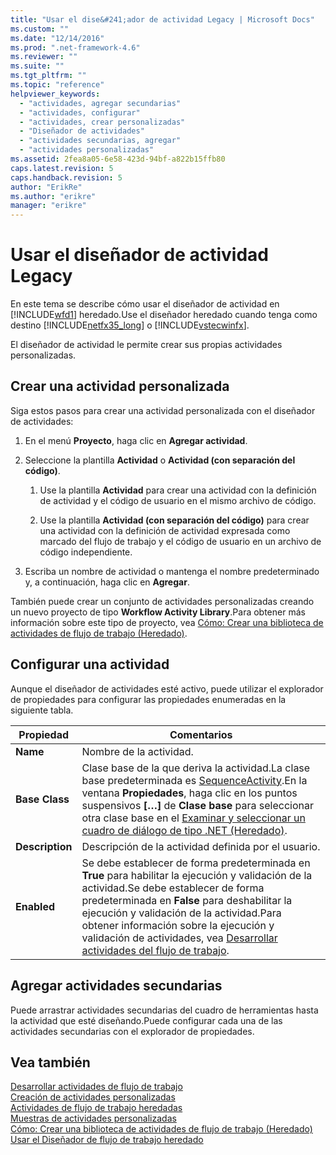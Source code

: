 ```yaml
---
title: "Usar el dise&#241;ador de actividad Legacy | Microsoft Docs"
ms.custom: ""
ms.date: "12/14/2016"
ms.prod: ".net-framework-4.6"
ms.reviewer: ""
ms.suite: ""
ms.tgt_pltfrm: ""
ms.topic: "reference"
helpviewer_keywords: 
  - "actividades, agregar secundarias"
  - "actividades, configurar"
  - "actividades, crear personalizadas"
  - "Diseñador de actividades"
  - "actividades secundarias, agregar"
  - "actividades personalizadas"
ms.assetid: 2fea8a05-6e58-423d-94bf-a822b15ffb80
caps.latest.revision: 5
caps.handback.revision: 5
author: "ErikRe"
ms.author: "erikre"
manager: "erikre"
---
```

# Usar el dise&#241;ador de actividad Legacy
En este tema se describe cómo usar el diseñador de actividad en [!INCLUDE[wfd1](../workflow-designer/includes/wfd1_md.md)] heredado.Use el diseñador heredado cuando tenga como destino [!INCLUDE[netfx35_long](../workflow-designer/includes/netfx35_long_md.md)] o [!INCLUDE[vstecwinfx](../workflow-designer/includes/vstecwinfx_md.md)].  
  
 El diseñador de actividad le permite crear sus propias actividades personalizadas.  
  
## Crear una actividad personalizada  
 Siga estos pasos para crear una actividad personalizada con el diseñador de actividades:  
  
1.  En el menú **Proyecto**, haga clic en **Agregar actividad**.  
  
2.  Seleccione la plantilla **Actividad** o **Actividad \(con separación del código\)**.  
  
    1.  Use la plantilla **Actividad** para crear una actividad con la definición de actividad y el código de usuario en el mismo archivo de código.  
  
    2.  Use la plantilla **Actividad \(con separación del código\)** para crear una actividad con la definición de actividad expresada como marcado del flujo de trabajo y el código de usuario en un archivo de código independiente.  
  
3.  Escriba un nombre de actividad o mantenga el nombre predeterminado y, a continuación, haga clic en **Agregar**.  
  
 También puede crear un conjunto de actividades personalizadas creando un nuevo proyecto de tipo **Workflow Activity Library**.Para obtener más información sobre este tipo de proyecto, vea [Cómo: Crear una biblioteca de actividades de flujo de trabajo \(Heredado\)](../Topic/How%20to:%20Create%20a%20Workflow%20Activity%20Library%20\(Legacy\).md).  
  
## Configurar una actividad  
 Aunque el diseñador de actividades esté activo, puede utilizar el explorador de propiedades para configurar las propiedades enumeradas en la siguiente tabla.  
  
|Propiedad|Comentarios|  
|---------------|-----------------|  
|**Name**|Nombre de la actividad.|  
|**Base Class**|Clase base de la que deriva la actividad.La clase base predeterminada es [SequenceActivity](http://go.microsoft.com/fwlink?LinkID=65020).En la ventana **Propiedades**, haga clic en los puntos suspensivos **\[…\]** de **Clase base** para seleccionar otra clase base en el [Examinar y seleccionar un cuadro de diálogo de tipo .NET \(Heredado\)](../workflow-designer/browse-and-select-a-dotnet-type-dialog-box-legacy.md).|  
|**Description**|Descripción de la actividad definida por el usuario.|  
|**Enabled**|Se debe establecer de forma predeterminada en **True** para habilitar la ejecución y validación de la actividad.Se debe establecer de forma predeterminada en **False** para deshabilitar la ejecución y validación de la actividad.Para obtener información sobre la ejecución y validación de actividades, vea [Desarrollar actividades del flujo de trabajo](http://go.microsoft.com/fwlink?LinkID=65024).|  
  
## Agregar actividades secundarias  
 Puede arrastrar actividades secundarias del cuadro de herramientas hasta la actividad que esté diseñando.Puede configurar cada una de las actividades secundarias con el explorador de propiedades.  
  
## Vea también  
 [Desarrollar actividades de flujo de trabajo](http://go.microsoft.com/fwlink?LinkID=65024)   
 [Creación de actividades personalizadas](http://go.microsoft.com/fwlink?LinkID=65021)   
 [Actividades de flujo de trabajo heredadas](../workflow-designer/legacy-workflow-activities.md)   
 [Muestras de actividades personalizadas](http://go.microsoft.com/fwlink?LinkID=65022)   
 [Cómo: Crear una biblioteca de actividades de flujo de trabajo \(Heredado\)](../Topic/How%20to:%20Create%20a%20Workflow%20Activity%20Library%20\(Legacy\).md)   
 [Usar el Diseñador de flujo de trabajo heredado](../workflow-designer/using-the-legacy-workflow-designer.md)